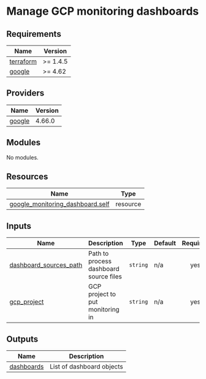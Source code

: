 # Manage GCP monitoring dashboards

<!-- BEGINNING OF PRE-COMMIT-TERRAFORM DOCS HOOK -->
## Requirements

| Name | Version |
|------|---------|
| <a name="requirement_terraform"></a> [terraform](#requirement\_terraform) | >= 1.4.5 |
| <a name="requirement_google"></a> [google](#requirement\_google) | >= 4.62 |

## Providers

| Name | Version |
|------|---------|
| <a name="provider_google"></a> [google](#provider\_google) | 4.66.0 |

## Modules

No modules.

## Resources

| Name | Type |
|------|------|
| [google_monitoring_dashboard.self](https://registry.terraform.io/providers/hashicorp/google/latest/docs/resources/monitoring_dashboard) | resource |

## Inputs

| Name | Description | Type | Default | Required |
|------|-------------|------|---------|:--------:|
| <a name="input_dashboard_sources_path"></a> [dashboard\_sources\_path](#input\_dashboard\_sources\_path) | Path to process dashboard source files | `string` | n/a | yes |
| <a name="input_gcp_project"></a> [gcp\_project](#input\_gcp\_project) | GCP project to put monitoring in | `string` | n/a | yes |

## Outputs

| Name | Description |
|------|-------------|
| <a name="output_dashboards"></a> [dashboards](#output\_dashboards) | List of dashboard objects |
<!-- END OF PRE-COMMIT-TERRAFORM DOCS HOOK -->
